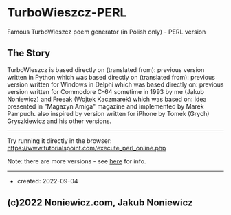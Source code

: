 # TurboWieszcz-PERL
Famous TurboWieszcz poem generator (in Polish only) - PERL version

## The Story

TurboWieszcz is based directly on (translated from): previous version written in Python
which was based directly on (translated from): previous version written for Windows in Delphi
which was based directly on: previous version written for Commodore C-64 sometime in 1993
by me (Jakub Noniewicz) and Freeak (Wojtek Kaczmarek)
which was based on:
idea presented in "Magazyn Amiga" magazine and implemented by Marek Pampuch.
also inspired by version written for iPhone by Tomek (Grych) Gryszkiewicz and his other versions.

---

Try running it directly in the browser:
https://www.tutorialspoint.com/execute_perl_online.php

Note: there are more versions - see [here](http://noniewicz.com/product.php?l=2&key=tw) for info.

---

* created: 2022-09-04


## (c)2022 Noniewicz.com, Jakub Noniewicz
